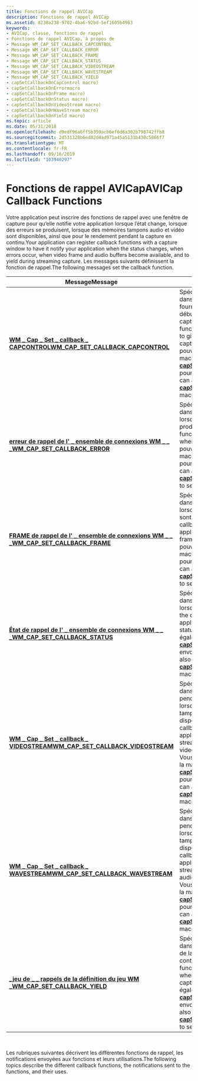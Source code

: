 ```yaml
---
title: Fonctions de rappel AVICap
description: Fonctions de rappel AVICap
ms.assetid: d238a238-9702-4ba6-92bd-5ef1605b4983
keywords:
- AVICap, classe, fonctions de rappel
- Fonctions de rappel AVICap, à propos de
- Message WM_CAP_SET_CALLBACK_CAPCONTROL
- Message WM_CAP_SET_CALLBACK_ERROR
- Message WM_CAP_SET_CALLBACK_FRAME
- Message WM_CAP_SET_CALLBACK_STATUS
- Message WM_CAP_SET_CALLBACK_VIDEOSTREAM
- Message WM_CAP_SET_CALLBACK_WAVESTREAM
- Message WM_CAP_SET_CALLBACK_YIELD
- capSetCallbackOnCapControl macro)
- capSetCallbackOnErrormacro
- capSetCallbackOnFrame macro)
- capSetCallbackOnStatus macro)
- capSetCallbackOnVideoStream macro)
- capSetCallbackOnWaveStream macro)
- capSetCallbackOnYield macro)
ms.topic: article
ms.date: 05/31/2018
ms.openlocfilehash: d9edf96a6ff5b359acb6ef6d6a302b798742ffb8
ms.sourcegitcommit: 2d531328b6ed82d4ad971a45a5131b430c5866f7
ms.translationtype: MT
ms.contentlocale: fr-FR
ms.lasthandoff: 09/16/2019
ms.locfileid: "103940297"
---
```

# <a name="avicap-callback-functions"></a><span data-ttu-id="e2d92-119">Fonctions de rappel AVICap</span><span class="sxs-lookup"><span data-stu-id="e2d92-119">AVICap Callback Functions</span></span>

<span data-ttu-id="e2d92-120">Votre application peut inscrire des fonctions de rappel avec une fenêtre de capture pour qu’elle notifie votre application lorsque l’état change, lorsque des erreurs se produisent, lorsque des mémoires tampons audio et vidéo sont disponibles, ainsi que pour le rendement pendant la capture en continu.</span><span class="sxs-lookup"><span data-stu-id="e2d92-120">Your application can register callback functions with a capture window to have it notify your application when the status changes, when errors occur, when video frame and audio buffers become available, and to yield during streaming capture.</span></span> <span data-ttu-id="e2d92-121">Les messages suivants définissent la fonction de rappel.</span><span class="sxs-lookup"><span data-stu-id="e2d92-121">The following messages set the callback function.</span></span>



| <span data-ttu-id="e2d92-122">Message</span><span class="sxs-lookup"><span data-stu-id="e2d92-122">Message</span></span>                                                                        | <span data-ttu-id="e2d92-123">Description</span><span class="sxs-lookup"><span data-stu-id="e2d92-123">Description</span></span>                                                                                                                                                                                                                                       |
|--------------------------------------------------------------------------------|---------------------------------------------------------------------------------------------------------------------------------------------------------------------------------------------------------------------------------------------------|
| [<span data-ttu-id="e2d92-124">**WM \_ Cap \_ Set \_ callback \_ CAPCONTROL**</span><span class="sxs-lookup"><span data-stu-id="e2d92-124">**WM\_CAP\_SET\_CALLBACK\_CAPCONTROL**</span></span>](wm-cap-set-callback-capcontrol.md)   | <span data-ttu-id="e2d92-125">Spécifie la fonction de rappel dans l’application appelée pour fournir un contrôle précis sur le début et la fin de la capture.</span><span class="sxs-lookup"><span data-stu-id="e2d92-125">Specifies the callback function in the application called to give precise control over capture start and end.</span></span> <span data-ttu-id="e2d92-126">Vous pouvez également utiliser la macro [**capSetCallbackOnCapControl**](/windows/desktop/api/Vfw/nf-vfw-capsetcallbackoncapcontrol) pour envoyer ce message.</span><span class="sxs-lookup"><span data-stu-id="e2d92-126">You can also use the [**capSetCallbackOnCapControl**](/windows/desktop/api/Vfw/nf-vfw-capsetcallbackoncapcontrol) macro to send this message.</span></span>                   |
| [<span data-ttu-id="e2d92-127">**erreur de rappel de l' \_ ensemble de connexions WM \_ \_ \_**</span><span class="sxs-lookup"><span data-stu-id="e2d92-127">**WM\_CAP\_SET\_CALLBACK\_ERROR**</span></span>](wm-cap-set-callback-error.md)             | <span data-ttu-id="e2d92-128">Spécifie la fonction de rappel dans l’application appelée lorsqu’une erreur se produit.</span><span class="sxs-lookup"><span data-stu-id="e2d92-128">Specifies the callback function in the application called when an error occurs.</span></span> <span data-ttu-id="e2d92-129">Vous pouvez également utiliser la macro [**capSetCallbackOnError**](/windows/desktop/api/Vfw/nf-vfw-capsetcallbackonerror) pour envoyer ce message.</span><span class="sxs-lookup"><span data-stu-id="e2d92-129">You can also use the [**capSetCallbackOnError**](/windows/desktop/api/Vfw/nf-vfw-capsetcallbackonerror) macro to send this message.</span></span>                                                           |
| [<span data-ttu-id="e2d92-130">**FRAME de rappel de l' \_ ensemble de connexions WM \_ \_ \_**</span><span class="sxs-lookup"><span data-stu-id="e2d92-130">**WM\_CAP\_SET\_CALLBACK\_FRAME**</span></span>](wm-cap-set-callback-frame.md)             | <span data-ttu-id="e2d92-131">Spécifie la fonction de rappel dans l’application appelée lorsque des frames d’aperçu sont capturés.</span><span class="sxs-lookup"><span data-stu-id="e2d92-131">Specifies the callback function in the application called when preview frames are captured.</span></span> <span data-ttu-id="e2d92-132">Vous pouvez également utiliser la macro [**capSetCallbackOnFrame**](/windows/desktop/api/Vfw/nf-vfw-capsetcallbackonframe) pour envoyer ce message.</span><span class="sxs-lookup"><span data-stu-id="e2d92-132">You can also use the [**capSetCallbackOnFrame**](/windows/desktop/api/Vfw/nf-vfw-capsetcallbackonframe) macro to send this message.</span></span>                                               |
| [<span data-ttu-id="e2d92-133">**État de rappel de l' \_ ensemble de connexions WM \_ \_ \_**</span><span class="sxs-lookup"><span data-stu-id="e2d92-133">**WM\_CAP\_SET\_CALLBACK\_STATUS**</span></span>](wm-cap-set-callback-status.md)           | <span data-ttu-id="e2d92-134">Spécifie la fonction de rappel dans l’application appelée lorsque l’état change.</span><span class="sxs-lookup"><span data-stu-id="e2d92-134">Specifies the callback function in the application called when the status changes.</span></span> <span data-ttu-id="e2d92-135">Vous pouvez également utiliser la macro [**capSetCallbackOnStatus**](/windows/desktop/api/Vfw/nf-vfw-capsetcallbackonstatus) pour envoyer ce message.</span><span class="sxs-lookup"><span data-stu-id="e2d92-135">You can also use the [**capSetCallbackOnStatus**](/windows/desktop/api/Vfw/nf-vfw-capsetcallbackonstatus) macro to send this message.</span></span>                                                      |
| [<span data-ttu-id="e2d92-136">**WM \_ Cap \_ Set \_ callback \_ VIDEOSTREAM**</span><span class="sxs-lookup"><span data-stu-id="e2d92-136">**WM\_CAP\_SET\_CALLBACK\_VIDEOSTREAM**</span></span>](wm-cap-set-callback-videostream.md) | <span data-ttu-id="e2d92-137">Spécifie la fonction de rappel dans l’application appelée pendant la capture en continu lorsqu’une nouvelle mémoire tampon vidéo est disponible.</span><span class="sxs-lookup"><span data-stu-id="e2d92-137">Specifies the callback function in the application called during streaming capture when a new video buffer becomes available.</span></span> <span data-ttu-id="e2d92-138">Vous pouvez également utiliser la macro [**capSetCallbackOnVideoStream**](/windows/desktop/api/Vfw/nf-vfw-capsetcallbackonvideostream) pour envoyer ce message.</span><span class="sxs-lookup"><span data-stu-id="e2d92-138">You can also use the [**capSetCallbackOnVideoStream**](/windows/desktop/api/Vfw/nf-vfw-capsetcallbackonvideostream) macro to send this message.</span></span> |
| [<span data-ttu-id="e2d92-139">**WM \_ Cap \_ Set \_ callback \_ WAVESTREAM**</span><span class="sxs-lookup"><span data-stu-id="e2d92-139">**WM\_CAP\_SET\_CALLBACK\_WAVESTREAM**</span></span>](wm-cap-set-callback-wavestream.md)   | <span data-ttu-id="e2d92-140">Spécifie la fonction de rappel dans l’application appelée pendant la capture en continu lorsqu’une nouvelle mémoire tampon audio est disponible.</span><span class="sxs-lookup"><span data-stu-id="e2d92-140">Specifies the callback function in the application called during streaming capture when a new audio buffer becomes available.</span></span> <span data-ttu-id="e2d92-141">Vous pouvez également utiliser la macro [**capSetCallbackOnWaveStream**](/windows/desktop/api/Vfw/nf-vfw-capsetcallbackonwavestream) pour envoyer ce message.</span><span class="sxs-lookup"><span data-stu-id="e2d92-141">You can also use the [**capSetCallbackOnWaveStream**](/windows/desktop/api/Vfw/nf-vfw-capsetcallbackonwavestream) macro to send this message.</span></span>   |
| [<span data-ttu-id="e2d92-142">**\_jeu de \_ \_ rappels de la définition du jeu WM \_**</span><span class="sxs-lookup"><span data-stu-id="e2d92-142">**WM\_CAP\_SET\_CALLBACK\_YIELD**</span></span>](wm-cap-set-callback-yield.md)             | <span data-ttu-id="e2d92-143">Spécifie la fonction de rappel dans l’application appelée lors de la création de la capture en continu.</span><span class="sxs-lookup"><span data-stu-id="e2d92-143">Specifies the callback function in the application called when yielding during streaming capture.</span></span> <span data-ttu-id="e2d92-144">Vous pouvez également utiliser la macro [**capSetCallbackOnYield**](/windows/desktop/api/Vfw/nf-vfw-capsetcallbackonyield) pour envoyer ce message.</span><span class="sxs-lookup"><span data-stu-id="e2d92-144">You can also use the [**capSetCallbackOnYield**](/windows/desktop/api/Vfw/nf-vfw-capsetcallbackonyield) macro to send this message.</span></span>                                         |



 

<span data-ttu-id="e2d92-145">Les rubriques suivantes décrivent les différentes fonctions de rappel, les notifications envoyées aux fonctions et leurs utilisations.</span><span class="sxs-lookup"><span data-stu-id="e2d92-145">The following topics describe the different callback functions, the notifications sent to the functions, and their uses.</span></span>

 

 





